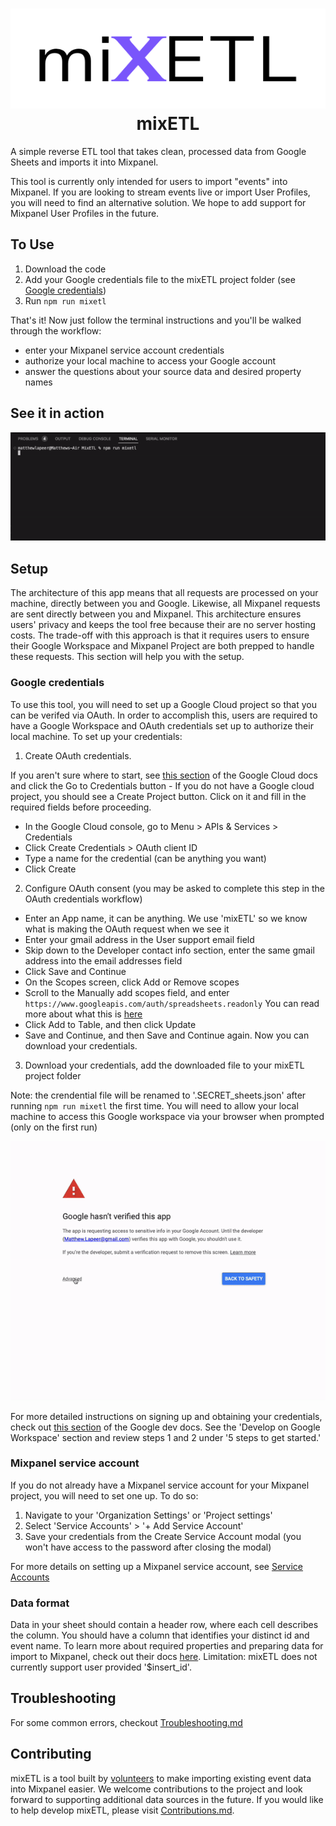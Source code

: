 <h1 align="center">
    <img width="540" height="160" src="logo.png" alt=""><br>
    mixETL
</h1>
A simple reverse ETL tool that takes clean, processed data from Google Sheets and imports it into Mixpanel.

This tool is currently only intended for users to import "events" into Mixpanel. If you are looking to stream events live or import User Profiles, you will need to find an alternative solution. We hope to add support for Mixpanel User Profiles in the future.

## To Use
1. Download the code
2. Add your Google credentials file to the mixETL project folder (see [Google credentials](https://github.com/CodeSeeker-io/MixETL/blob/main/README.md#google-credentials))
3. Run `npm run mixetl`

That's it! Now just follow the terminal instructions and you'll be walked through the workflow:
- enter your Mixpanel service account credentials
- authorize your local machine to access your Google account
- answer the questions about your source data and desired property names

## See it in action
![run mixetl command, and follow the prompts to complete your import](/mixetl.gif)

## Setup
The architecture of this app means that all requests are processed on your machine, directly between you and Google. Likewise, all Mixpanel requests are sent directly between you and Mixpanel. This architecture ensures users' privacy and keeps the tool free because their are no server hosting costs. The trade-off with this approach is that it requires users to ensure their Google Workspace and Mixpanel Project are both prepped to handle these requests. This section will help you with the setup. 
### Google credentials
To use this tool, you will need to set up a Google Cloud project so that you can be verifed via OAuth. In order to accomplish this, users are required to have a Google Workspace and OAuth credentials set up to authorize their local machine. To set up your credentials:
1. Create OAuth credentials.

  If you aren't sure where to start, see [this section](https://developers.google.com/workspace/guides/create-credentials#oauth-client-id) of the Google Cloud docs and click the Go to Credentials button
    - If you do not have a Google cloud project, you should see a Create Project button. Click on it and fill in the required fields before proceeding.
  - In the Google Cloud console, go to Menu > APIs & Services > Credentials
  - Click Create Credentials > OAuth client ID
  - Type a name for the credential (can be anything you want)
  - Click Create
  
2. Configure OAuth consent (you may be asked to complete this step in the OAuth credentials workflow)
  - Enter an App name, it can be anything. We use 'mixETL' so we know what is making the OAuth request when we see it
  - Enter your gmail address in the User support email field
  - Skip down to the Developer contact info section, enter the same gmail address into the email addresses field
  - Click Save and Continue
  - On the Scopes screen, click Add or Remove scopes
  - Scroll to the Manually add scopes field, and enter ```https://www.googleapis.com/auth/spreadsheets.readonly```
  You can read more about what this is [here](https://developers.google.com/identity/protocols/oauth2/scopes)
  - Click Add to Table, and then click Update
  - Save and Continue, and then Save and Continue again. Now you can download your credentials.
3. Download your credentials, add the downloaded file to your mixETL project folder

Note: the crendential file will be renamed to '.SECRET_sheets.json' after running `npm run mixetl` the first time.
You will need to allow your local machine to access this Google workspace via your browser when prompted (only on the first run)

![grant access to Google when prompted](oauth.gif)

For more detailed instructions on signing up and obtaining your credentials, check out [this section](https://developers.google.com/workspace/guides/get-started) of the Google dev docs. See the 'Develop on Google Workspace' section and review steps 1 and 2 under '5 steps to get started.'

### Mixpanel service account
If you do not already have a Mixpanel service account for your Mixpanel project, you will need to set one up. To do so:
1. Navigate to your 'Organization Settings' or 'Project settings'
2. Select 'Service Accounts' > '+ Add Service Account'
3. Save your credentials from the Create Service Account modal (you won't have access to the password after closing the modal)

For more details on setting up a Mixpanel service account, see [Service Accounts](https://developer.mixpanel.com/reference/service-accounts) 

### Data format
Data in your sheet should contain a header row, where each cell describes the column. You should have a column that identifies your distinct id and event name. To learn more about required properties and preparing data for import to Mixpanel, check out their docs [here](https://developer.mixpanel.com/reference/import-events). Limitation: mixETL does not currently support user provided '$insert_id'.  

## Troubleshooting
For some common errors, checkout [Troubleshooting.md](https://github.com/CodeSeeker-io/MixETL/blob/main/Troubleshooting.md)

## Contributing
mixETL is a tool built by [volunteers](https://github.com/CodeSeeker-io/MixETL/graphs/contributors) to make importing existing event data into Mixpanel easier. We welcome contributions to the project and look forward to supporting additional data sources in the future. If you would like to help develop mixETL, please visit [Contributions.md](https://github.com/CodeSeeker-io/MixETL/blob/main/Contributions.md).
